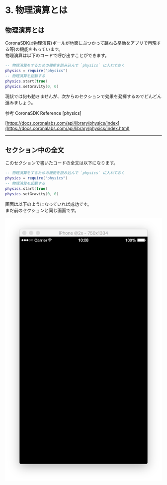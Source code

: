 # 3. 物理演算とは

## 物理演算とは
CoronaSDKは物理演算(ボールが地面にぶつかって跳ねる挙動をアプリで再現する等)の機能をもっています。  
物理演算は以下のコードで呼び出すことができます。

```lua
-- 物理演算をするための機能を読み込んで `physics` に入れておく
physics = require("physics")
-- 物理演算を起動する
physics.start(true)
physics.setGravity(0, 0)
```

現状では何も動きませんが、次からのセクションで効果を発揮するのでどんどん進みましょう。

参考
CoronaSDK Reference [physics]

[https://docs.coronalabs.com/api/library/physics/index](https://docs.coronalabs.com/api/library/physics/index.html)

---

## セクション中の全文
このセクションで書いたコードの全文は以下になります。

```lua
-- 物理演算をするための機能を読み込んで `physics` に入れておく
physics = require("physics")
-- 物理演算を起動する
physics.start(true)
physics.setGravity(0, 0)
```

画面は以下のようになっていれば成功です。  
まだ前のセクションと同じ画面です。

![](./image/execBreakoutSample2.png)
